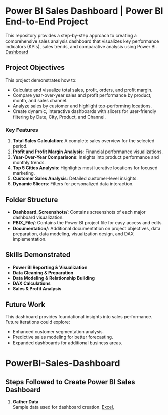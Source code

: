 # Power BI Sales Dashboard | Power BI End-to-End Project

This repository provides a step-by-step approach to creating a comprehensive sales analysis dashboard that visualizes key performance indicators (KPIs), sales trends, and comparative analysis using Power BI.
[Dashboard](https://github.com/jaykells/PowerBI-Sales-Dashboard/raw/aad95203a447ead6ba69a701b636da89ff7a36fb/Sales%20Dashboard.pbix)

## Project Objectives

This project demonstrates how to:
- Calculate and visualize total sales, profit, orders, and profit margin.
- Compare year-over-year sales and profit performance by product, month, and sales channel.
- Analyze sales by customer and highlight top-performing locations.
- Create dynamic, interactive dashboards with slicers for user-friendly filtering by Date, City, Product, and Channel.

### Key Features
1. **Total Sales Calculation**: A complete sales overview for the selected period.
2. **Profit and Profit Margin Analysis**: Financial performance visualizations.
3. **Year-Over-Year Comparisons**: Insights into product performance and monthly trends.
4. **Top 5 Cities Analysis**: Highlights most lucrative locations for focused marketing.
5. **Customer Sales Analysis**: Detailed customer-level insights.
6. **Dynamic Slicers**: Filters for personalized data interaction.

## Folder Structure
- **Dashboard_Screenshots/**: Contains screenshots of each major dashboard visualization.
- **PBIX_File/**: Contains the Power BI project file for easy access and edits.
- **Documentation/**: Additional documentation on project objectives, data preparation, data modeling, visualization design, and DAX implementation.

## Skills Demonstrated
- **Power BI Reporting & Visualization**
- **Data Cleaning & Preparation**
- **Data Modeling & Relationship Building**
- **DAX Calculations**
- **Sales & Profit Analysis**

## Future Work
This dashboard provides foundational insights into sales performance. Future iterations could explore:
- Enhanced customer segmentation analysis.
- Predictive sales modeling for better forecasting.
- Expanded dashboards for additional business areas.

# PowerBI-Sales-Dashboard

## Steps Followed to Create Power BI Sales Dashboard
1. **Gather Data**  
   Sample data used for dashboard creation. [Excel.](https://github.com/jaykells/PowerBI-Sales-Dashboard/raw/refs/heads/main/Sales%20Analysis%20Report.xlsx)

